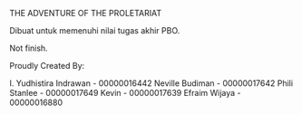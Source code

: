 THE ADVENTURE OF THE PROLETARIAT

Dibuat untuk memenuhi nilai tugas akhir PBO.

Not finish.

Proudly Created By:

I. Yudhistira Indrawan  - 00000016442
Neville Budiman         - 00000017642
Phili Stanlee           - 00000017649
Kevin                   - 00000017639
Efraim Wijaya           - 00000016880